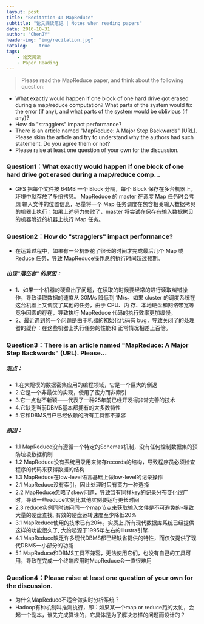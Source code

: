 ```yaml
---
layout: post
title: "Recitation-4: MapReduce"
subtitle: "论文阅读笔记 | Notes when reading papers"
date: 2016-10-31
author: "ChenJY"
header-img: "img/recitation.jpg"
catalog:    true
tags:
    - 论文阅读
    - Paper Reading
---
```


>Please read the MapReduce paper, and think about the following question:
>
* What exactly would happen if one block of one hard drive got erased during a map/reduce computation? What parts of the system would fix the error (if any), and what parts of the system would be oblivious (if any)?
* How do "stragglers" impact performance?
* There is an article named "MapReduce: A Major Step Backwards" (URL). Please skim the article and try to understand why the authors had such statement. Do you agree them or not?
* Please raise at least one question of your own for the discussion.

### Question1：What exactly would happen if one block of one hard drive got erased during a map/reduce comp...
* GFS 把每个文件按 64MB 一个 Block 分隔，每个 Block 保存在多台机器上，环境中就存放了多份拷贝。 MapReduce 的 master 在调度 Map 任务时会考虑 输入文件的位置信息，尽量将一个 Map 任务调度在包含相关输入数据拷贝的机器上执行；如果上述努力失败了，master 将尝试在保存有输入数据拷贝的机器附近的机器上执行 Map 任务。

### Question2：How do "stragglers" impact performance?

* 在运算过程中，如果有一台机器花了很长的时间才完成最后几个 Map 或 Reduce 任务，导致 MapReduce操作总的执行时间超过预期。

##### 出现“落伍者” 的原因：
* 1、如果一个机器的硬盘出了问题，在读取的时候要经常的进行读取纠错操作，导致读取数据的速度从 30M/s 降低到 1M/s。如果 cluster 的调度系统在这台机器上又调度了其他的任务，由于 CPU、内 存、本地硬盘和网络带宽等竞争因素的存在，导致执行 MapReduce 代码的执行效率更加缓慢。
* 2、最近遇到的一个问题是由于机器的初始化代码有 bug，导致关闭了的处理器的缓存：在这些机器上执行任务的性能和 正常情况相差上百倍。

### Question3：There is an article named "MapReduce: A Major Step Backwards" (URL). Please...

##### 观点：
* 1.在大规模的数据密集应用的编程领域，它是一个巨大的倒退
* 2.它是一个非最优的实现，使用了蛮力而非索引
* 3.它一点也不新颖——代表了一种25年前已经开发得非常完善的技术
* 4.它缺乏当前DBMS基本都拥有的大多数特性
* 5.它和DBMS用户已经依赖的所有工具都不兼容

##### 原因：
* 1.1 MapReduce没有遵循一个特定的Schemas机制，没有任何控制数据集的预防垃圾数据机制
* 1.2 MapReduce没有系统目录用来储存records的结构，导致程序员必须检查程序的代码来获得数据的结构
* 1.3 MapReduce在low-level语言基础上做low-level的记录操作 
* 2.1 MapReduce没有索引，因此处理时只有蛮力一种选择
* 2.2 MapReduce忽略了skew问题，导致当有同样key的记录分布变化很广时，导致一些reduce实例比其他实例要运行更长时间
* 2.3 reduce实例同时访问同一个map节点来获取输入文件是不可避免的-导致大量的硬盘查找, 有效的硬盘运转速度至少降低20%
* 3.1 MapReduce使用的技术已有20年。实质上,所有现代数据库系统已经提供这样的功能很久了, 大约起源于1995年左右的Illustra引擎. 
* 4.1 MapReduce缺乏许多现代DBMS都已经缺省提供的特性，而仅仅提供了现代DBMS一小部分的功能
* 5.1 MapReduce和DBMS工具不兼容，无法使用它们，也没有自己的工具可用，导致在完成一个终端应用时MapReduce会一直很难用

### Question4：Please raise at least one question of your own for the discussion.
* 为什么MapReduce不适合做实时分析系统？
* Hadoop有种机制叫推测执行，即：如果某一个map or reduce跑的太忙，会起一个副本，谁先完成算谁的，它具体是为了解决怎样的问题而设计的？
